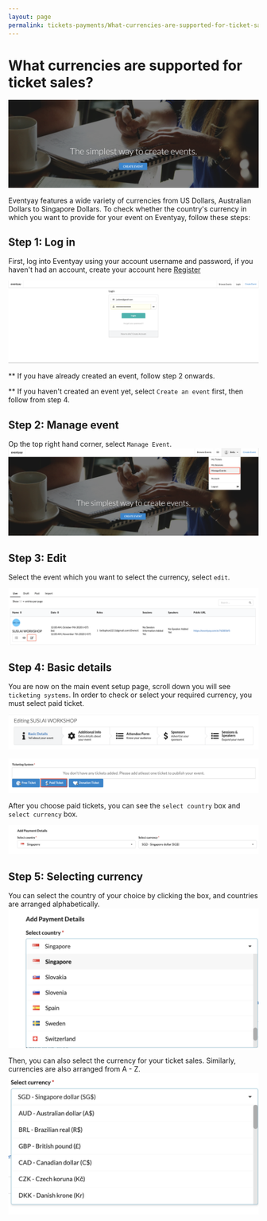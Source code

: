 ```yaml
---
layout: page
permalink: tickets-payments/What-currencies-are-supported-for-ticket-sales
---
```


# What currencies are supported for ticket sales? 

![Currency support](/images/What-currencies-are-supported-for-ticket-sales-1.png)

Eventyay features a wide variety of currencies from US Dollars, Australian Dollars to Singapore Dollars. To check whether the country's currency in which you want to provide for your event on Eventyay, follow these steps: 

## Step 1: Log in 

First, log into Eventyay using your account username and password, if you haven't had an account, create your account here [Register](/https://eventyay.com/register/)

![Currency support](/images/Log-in-page.png)

** If you have already created an event, follow step 2 onwards.

** If you haven't created an event yet, select `Create an event` first, then follow from step 4.

## Step 2: Manage event
Op the top right hand corner, select `Manage Event`.
![Currency support](/images/Manage-events-bar.png)

## Step 3: Edit
Select the event which you want to select the currency, select `edit`.

![Currency support](/images/What-currencies-are-supported-for-ticket-sales-8.png)

## Step 4: Basic details
You are now on the main event setup page, scroll down you will see `ticketing systems`. In order to check or select your required currency, you must select paid ticket. 

![Currency support](/images/What-currencies-are-supported-for-ticket-sales-2.png)

![Currency support](/images/What-currencies-are-supported-for-ticket-sales-6.png)

After you choose paid tickets, you can see the `select country` box and `select currency` box. 

![Currency support](/images/What-currencies-are-supported-for-ticket-sales-3.png)

## Step 5: Selecting currency
You can select the country of your choice by clicking the box, and countries are arranged alphabetically. 
![Currency support](/images/What-currencies-are-supported-for-ticket-sales-4.png)

Then, you can also select the currency for your ticket sales. Similarly, currencies are also arranged from A - Z. 
![Currency support](/images/What-currencies-are-supported-for-ticket-sales-5.png)

